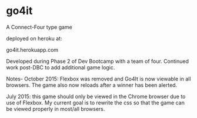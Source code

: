 # go4it
A Connect-Four type game

deployed on heroku at:

go4it.herokuapp.com

Developed during Phase 2 of Dev Bootcamp with a team of four. Continued work post-DBC to add additional game logic.


Notes-
October 2015: Flexbox was removed and Go4It is now viewable in all browsers. The game also now reloads after a winner has been alerted.

July 2015: this game should only be viewed in the Chrome browser due to use of Flexbox. My current goal is to rewrite the css so that the game can be viewed properly in most/all browsers.

